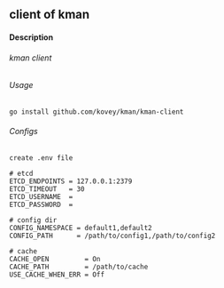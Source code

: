 ## client of kman
#### Description
###### kman client
###### Usage
    go install github.com/kovey/kman/kman-client
###### Configs
    create .env file
``` env
# etcd
ETCD_ENDPOINTS = 127.0.0.1:2379
ETCD_TIMEOUT   = 30
ETCD_USERNAME  = 
ETCD_PASSWORD  =

# config dir
CONFIG_NAMESPACE = default1,default2
CONFIG_PATH      = /path/to/config1,/path/to/config2

# cache
CACHE_OPEN         = On
CACHE_PATH         = /path/to/cache
USE_CACHE_WHEN_ERR = Off
```

